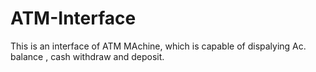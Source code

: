 # ATM-Interface
This is an interface of ATM MAchine, which is capable of dispalying Ac. balance , cash withdraw and deposit.
